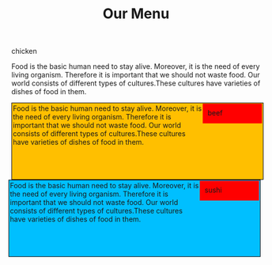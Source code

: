 <!DOCTYPE html>
<html>
<head>
	<title>assignment</title>
</head>
<style type="text/css">
h1 {
	text-align: center;
	margin-bottom: 50px
}	

.p1 {
	float: left;
	background-color: #00ffff;
	width: 100%;
	height: 150px;
	border: 1px solid black;
	margin-right: 10px;
	padding: 2px;
	overflow: scroll;

}
.p2 {
	float: left;
	background-color: #ffbf00;
	width: 100%;
	height: 150px;
	border: 1px solid black;
	padding: 2px;
	overflow: scroll;

	

}
.p3 {
	float: right;
	background-color: #00bfff;
	width: 100%;
	height: 150px;
	border: 1px solid black;
	padding: 2px;
	overflow: scroll;

}

#p4{
	width: 100px;
	height: 20px;
	background-color: red;
	border: 1.5px black;
	position: relative;
	bottom: 15px;
	float: right;
	padding: 10px;
	overflow: scroll;

}
#p5 {
	width: 100px;
	height: 20px;
	background-color: red;
	border: 1.5px black;
	position: relative;
	bottom: 15px;
	float: right;
	padding: 10px;
	overflow: scroll;
}
#p6 {
	width: 100px;
	height: 20px;
	background-color: red;
	border: 1.5px black;
	position: relative;
	bottom: 15px;
	float: right;
	padding: 10px;
	overflow: scroll;
}

.sub {
	position: relative;
	top: 50px;
}

@media (min-width: 992px){
	.p1{
		width: 31%;
	}
	.p2{
		width: 32%;
	}
	.p3{
		width: 33%;
	}
}

@media (max-width: 991px) and (min-width: 768px){
	.p1{
		width: 48%;
	}
	.p2{
		width: 48%;
	}
	.p3{
		width: 100%;
	}
}


</style>


<body>
	<h1>Our Menu</h1>
<div class="p1">
	<p id="p4">chicken  
     <div class="sub">Food is the basic human need to stay alive. Moreover, it is the need of every living organism. Therefore it is important that we should not waste food. Our world consists of different types of cultures.These cultures have varieties of dishes of food in them. </div>
    </p>
</div>
<div class="p2">
	<p id="p5">beef 
     <div class="sub">Food is the basic human need to stay alive. Moreover, it is the need of every living organism. Therefore it is important that we should not waste food. Our world consists of different types of cultures.These cultures have varieties of dishes of food in them.</div>
    </p>
</div>
<div class="p3">
	<p id="p6">sushi  
     <div class="sub">Food is the basic human need to stay alive. Moreover, it is the need of every living organism. Therefore it is important that we should not waste food. Our world consists of different types of cultures.These cultures have varieties of dishes of food in them.</div>
    </p>

</div>
</body>
</html>

